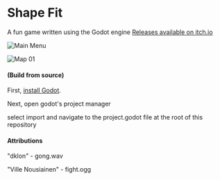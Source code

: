 # Shape Fit

A fun game written using the Godot engine
[Releases available on itch.io](https://ssweet.itch.io/shape-fit)

![Main Menu](https://dl.dropboxusercontent.com/s/ifn8q1lk39su2lv/Screenshot%20from%202018-11-05%2020-35-07.png?dl=)

![Map 01](https://dl.dropboxusercontent.com/s/jw79prbp2v4z9ke/Screenshot%20from%202018-11-05%2020-37-36.png?dl=0)


#### (Build from source)
First, [install Godot](https://godotengine.org/download/).

Next, open godot's project manager 

select import and navigate to the project.godot file at the root of this repository

#### Attributions
"dklon" - gong.wav


"Ville Nousiainen" - fight.ogg

